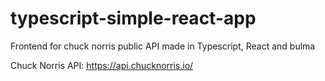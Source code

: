 # typescript-simple-react-app
Frontend for chuck norris public API made in Typescript, React and bulma

Chuck Norris API: https://api.chucknorris.io/
